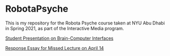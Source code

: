 # RobotaPsyche
This is my repository for the Robota Psyche course taken at NYU Abu Dhabi in Spring 2021, as part of the Interactive Media program.

[Student Presentation on Brain-Computer Interfaces](https://www.notion.so/shauryasingh/Approaches-towards-Mass-AI-Adoption-BCI-vs-Hardware-Robots-491bc249927c4fbf9dfe729dd2d80313)

[Response Essay for Missed Lecture on April 14](https://github.com/shaurya-io/RobotaPsyche/blob/main/Response%20Essay%20%5BMissed%20Lecture%20on%20April%2014%5D.md)
